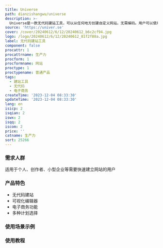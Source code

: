 ```yaml
---
title: Universe
path: dianzishangwu/universe
description: >-
  Universe是一款无代码建站工具，可以从任何地方创建自定义网站，无需编码。用户可以使用其直观的可视化编辑器进行拖放操作，轻松构建网站。Universe还提供电子商务功能，用户可以轻松地出售各种物品。Universe有三个计划：免费计划、域名计划和专业计划，满足不同用户的需求。
source: 'https://univer.se'
cover: /cover/20240612/6/12/20240612_b6c2cf94.jpg
logo: /logo/20240612/6/12/20240612_81f2f88a.jpg
label: 无代码建站工具
component: false
procattr: 1
procattrname: 生产力
procform: 1
procformname: 网站
proctype: 1
proctypename: 普通产品
tags:
  - 建站工具
  - 无代码
  - 电子商务
createTime: '2023-12-04 08:33:30'
updateTime: '2023-12-04 08:33:30'
lang: en
isicp: 2
isqian: 2
iswx: 2
isqq: 2
iscom: 2
price: ''
catname: 生产力
sort: 25266
---
```




### 需求人群
适用于个人、创作者、小型企业等需要快速建立网站的用户

### 产品特色
- 无代码建站
- 可视化编辑器
- 电子商务功能
- 多种计划选择

### 使用场景示例


### 使用教程


  
